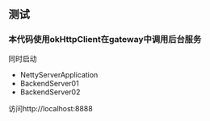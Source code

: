 ## 测试
### 本代码使用okHttpClient在gateway中调用后台服务
同时启动
* NettyServerApplication
* BackendServer01
* BackendServer02

访问http://localhost:8888

